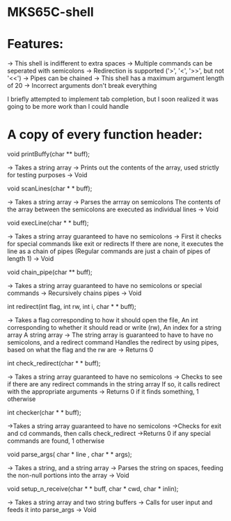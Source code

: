# MKS65C-shell

# Features:

-> This shell is indifferent to extra spaces
-> Multiple commands can be seperated with semicolons
-> Redirection is supported ('>', '<', '>>', but not '<<')
-> Pipes can be chained
-> This shell has a maximum argument length of 20
-> Incorrect arguments don't break everything


I briefly attempted to implement tab completion, but I soon realized it was going to be more work than I could handle


# A copy of every function header:


 void printBuffy(char ** buff);
 
  -> Takes a string array
  -> Prints out the contents of the array, used strictly for testing purposes
  -> Void

 void scanLines(char * * buff);
 
  -> Takes a string array
  -> Parses the arrray on semicolons
     The contents of the array between the semicolons are executed as individual lines
  -> Void

 void execLine(char * * buff);
 
  -> Takes a string array guaranteed to have no semicolons
  -> First it checks for special commands like exit or redirects
     If there are none, it executes the line as a chain of pipes 
     (Regular commands are just a chain of pipes of length 1)
  -> Void

 void chain_pipe(char ** buff);
 
  -> Takes a string array guaranteed to have no semicolons or special commands
  -> Recursively chains pipes
  -> Void

 int redirect(int flag, int rw, int i, char * * buff);
 
  -> Takes a flag corresponding to how it should open the file,
     An int corresponding to whether it should read or write (rw),
     An index for a string array
     A string array
  -> The string array is guaranteed to have to have no semicolons, and a redirect command
     Handles the redirect by using pipes, based on what the flag and the rw are 
  -> Returns 0
  
 int check_redirect(char * * buff);
 
  -> Takes a string array guaranteed to have no semicolons
  -> Checks to see if there are any redirect commands in the string array
     If so, it calls redirect with the appropriate arguments
  -> Returns 0 if it finds something, 1 otherwise

 int checker(char * * buff);
 
  ->Takes a string array guaranteed to have no semicolons
  ->Checks for exit and cd commands, then calls check_redirect
  ->Returns 0 if any special commands are found, 1 otherwise

 void parse_args( char * line , char * * args);
 
  -> Takes a string, and a string array
  -> Parses the string on spaces, feeding the non-null portions into the array
  -> Void

 void setup_n_receive(char * * buff, char * cwd, char * inlin);
 
  -> Takes a string array and two string buffers
  -> Calls for user input and feeds it into parse_args
  -> Void
